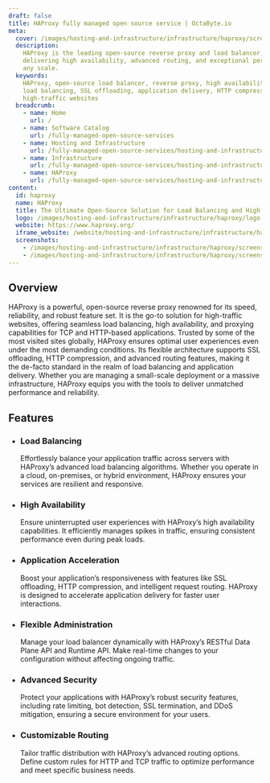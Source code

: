 ```yaml
---
draft: false
title: HAProxy fully managed open source service | OctaByte.io
meta:
  cover: /images/hosting-and-infrastructure/infrastructure/haproxy/screenshot-1.png
  description:
    HAProxy is the leading open-source reverse proxy and load balancer,
    delivering high availability, advanced routing, and exceptional performance for
    any scale.
  keywords:
    HAProxy, open-source load balancer, reverse proxy, high availability,
    load balancing, SSL offloading, application delivery, HTTP compression, TCP proxying,
    high-traffic websites
  breadcrumb:
    - name: Home
      url: /
    - name: Software Catalog
      url: /fully-managed-open-source-services
    - name: Hosting and Infrastructure
      url: /fully-managed-open-source-services/hosting-and-infrastructure
    - name: Infrastructure
      url: /fully-managed-open-source-services/hosting-and-infrastructure/infrastructure
    - name: HAProxy
      url: /fully-managed-open-source-services/hosting-and-infrastructure/infrastructure/haproxy
content:
  id: haproxy
  name: HAProxy
  title: The Ultimate Open-Source Solution for Load Balancing and High Availability
  logo: /images/hosting-and-infrastructure/infrastructure/haproxy/logo.png
  website: https://www.haproxy.org/
  iframe_website: /website/hosting-and-infrastructure/infrastructure/haproxy
  screenshots:
    - /images/hosting-and-infrastructure/infrastructure/haproxy/screenshot-1.png
    - /images/hosting-and-infrastructure/infrastructure/haproxy/screenshot-2.png
---
```


## Overview

HAProxy is a powerful, open-source reverse proxy renowned for its speed, reliability, and robust feature set. It is the go-to solution for high-traffic websites, offering seamless load balancing, high availability, and proxying capabilities for TCP and HTTP-based applications. Trusted by some of the most visited sites globally, HAProxy ensures optimal user experiences even under the most demanding conditions. Its flexible architecture supports SSL offloading, HTTP compression, and advanced routing features, making it the de-facto standard in the realm of load balancing and application delivery. Whether you are managing a small-scale deployment or a massive infrastructure, HAProxy equips you with the tools to deliver unmatched performance and reliability.

## Features

- ### Load Balancing

  Effortlessly balance your application traffic across servers with HAProxy’s advanced load balancing algorithms. Whether you operate in a cloud, on-premises, or hybrid environment, HAProxy ensures your services are resilient and responsive.

- ### High Availability

  Ensure uninterrupted user experiences with HAProxy’s high availability capabilities. It efficiently manages spikes in traffic, ensuring consistent performance even during peak loads.

- ### Application Acceleration

  Boost your application’s responsiveness with features like SSL offloading, HTTP compression, and intelligent request routing. HAProxy is designed to accelerate application delivery for faster user interactions.

- ### Flexible Administration

  Manage your load balancer dynamically with HAProxy’s RESTful Data Plane API and Runtime API. Make real-time changes to your configuration without affecting ongoing traffic.

- ### Advanced Security

  Protect your applications with HAProxy’s robust security features, including rate limiting, bot detection, SSL termination, and DDoS mitigation, ensuring a secure environment for your users.

- ### Customizable Routing

  Tailor traffic distribution with HAProxy’s advanced routing options. Define custom rules for HTTP and TCP traffic to optimize performance and meet specific business needs.
